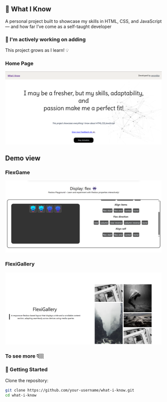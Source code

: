 ## 📘 What I Know
A personal project built to showcase my skills in HTML, CSS, and JavaScript — and how far I’ve come as a self-taught developer

### 🚧 I'm actively working on adding

This project grows as I learn! 💡

### Home Page

![Home Page](assets/HomePage1.png)

## Demo view

### FlexGame

![FlexGame](assets/FlexGame.png)

### FlexiGallery

![FlexieGallery](assets/FlexieGallery.png)

### To see more 👇🏼

### 🚀 Getting Started

Clone the repository:

```bash
git clone https://github.com/your-username/what-i-know.git
cd what-i-know
